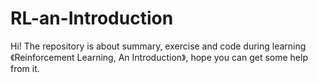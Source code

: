 # RL-an-Introduction
Hi! The repository is about summary, exercise and code during learning 《Reinforcement Learning, An Introduction》, 
hope you can get some help from it.
